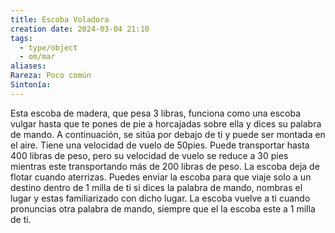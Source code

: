 ```yaml
---
title: Escoba Voladora
creation date: 2024-03-04 21:10
tags:
  - type/object
  - om/mar
aliases: 
Rareza: Poco común
Sintonía:
---
```

Esta escoba de madera, que pesa 3 libras, funciona como una escoba vulgar hasta que te pones de pie a horcajadas sobre ella y dices su palabra de mando. A continuación, se sitúa por debajo de ti y puede ser montada en el aire. Tiene una velocidad de vuelo de 50pies. Puede transportar hasta 400 libras de peso, pero su velocidad de vuelo se reduce a 30 pies mientras este transportando más de 200 libras de peso. La escoba deja de flotar cuando aterrizas. Puedes enviar la escoba para que viaje solo a un destino dentro de 1 milla de ti si dices la palabra de mando, nombras el lugar y estas familiarizado con dicho lugar. La escoba vuelve a ti cuando pronuncias otra palabra de mando, siempre que el la escoba este a 1 milla de ti.